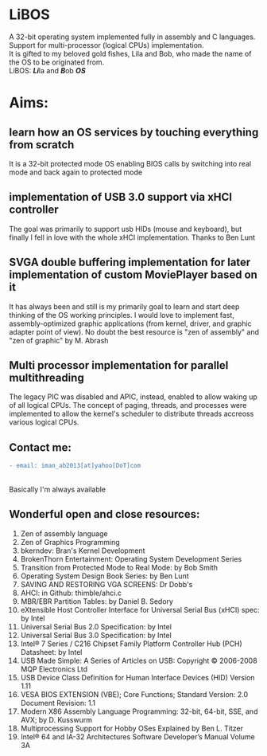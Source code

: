 # LiBOS
A 32-bit operating system implemented fully in assembly and C languages.<br/>
Support for multi-processor (logical CPUs) implementation.<br/>
It is gifted to my beloved gold fishes, Lila and Bob, who made the name of the OS to be originated from.<br/>
LiBOS: ***Li***la and ***B***ob ***OS***

# Aims:
## learn how an OS services by touching everything from scratch
It is a 32-bit protected mode OS enabling BIOS calls by switching into real mode and back again to protected mode
## implementation of USB 3.0 support via xHCI controller
The goal was primarily to support usb HIDs (mouse and keyboard), but finally I fell in love with the whole xHCI implementation.
 Thanks to Ben Lunt
## SVGA double buffering implementation for later implementation of custom MoviePlayer based on it
It has always been and still is my primarily goal to learn and start deep thinking of the OS working principles. 
I would love to implement fast, assembly-optimized graphic applications (from kernel, driver, and graphic adapter point of view). No doubt the best resource is "zen of assembly" and "zen of graphic" by M. Abrash
## Multi processor implementation for parallel multithreading
The legacy PIC was disabled and APIC, instead, enabled to allow waking up of all logical CPUs.
The concept of paging, threads, and processes were implemented to allow the kernel's scheduler to distribute threads accreoss various logical CPUs.
## Contact me:
```diff
- email: iman_ab2013[at]yahoo[DoT]com
```
<br/>Basically I'm always available
## Wonderful open and close resources:
1. Zen of assembly language<br/>
2. Zen of Graphics Programming<br/>
3. bkerndev: Bran's Kernel Development<br/>
4. BrokenThorn Entertainment: Operating System Development Series<br/>
5. Transition from Protected Mode to Real Mode: by Bob Smith<br/>
6. Operating System Design Book Series: by Ben Lunt<br/>
7. SAVING AND RESTORING VGA SCREENS: Dr Dobb's<br/>
8. AHCI: in Github: thimble/ahci.c<br/>
9. MBR/EBR Partition Tables: by Daniel B. Sedory<br/>
10. eXtensible Host Controller Interface for Universal Serial Bus (xHCI) spec: by Intel<br/>
11. Universal Serial Bus 2.0 Specification: by Intel<br/>
12. Universal Serial Bus 3.0 Specification: by Intel<br/>
13. Intel® 7 Series / C216 Chipset Family Platform Controller Hub (PCH) Datasheet: by Intel<br/>
14. USB Made Simple: A Series of Articles on USB: Copyright © 2006-2008 MQP Electronics Ltd<br/>
15. USB Device Class Definition for Human Interface Devices (HID) Version 1.11<br/>
16. VESA BIOS EXTENSION (VBE); Core Functions; Standard Version: 2.0 Document Revision: 1.1<br/>
17. Modern X86 Assembly Language Programming: 32-bit, 64-bit, SSE, and AVX; by D. Kusswurm<br/>
18. Multiprocessing Support for Hobby OSes Explained by Ben L. Titzer<br/>
19. Intel® 64 and IA-32 Architectures Software Developer’s Manual Volume 3A<br/>
